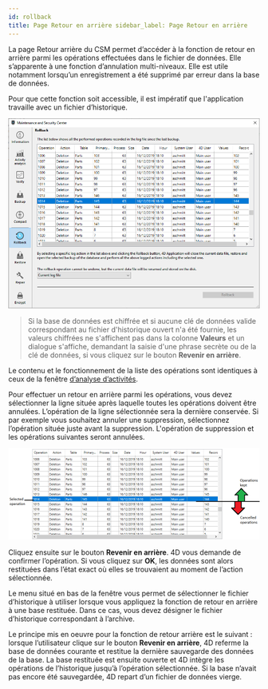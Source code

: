 ```yaml
---
id: rollback
title: Page Retour en arrière sidebar_label: Page Retour en arrière
---
```


La page Retour arrière du CSM permet d’accéder à la fonction de retour en arrière parmi les opérations effectuées dans le fichier de données. Elle s’apparente à une fonction d’annulation multi-niveaux. Elle est utile notamment lorsqu’un enregistrement a été supprimé par erreur dans la base de données.

Pour que cette fonction soit accessible, il est impératif que l'application travaille avec un fichier d’historique.

![](../assets/en/MSC/MSC_rollback1.png)

> Si la base de données est chiffrée et si aucune clé de données valide correspondant au fichier d'historique ouvert n'a été fournie, les valeurs chiffrées ne s'affichent pas dans la colonne **Valeurs** et un dialogue s'affiche, demandant la saisie d'une phrase secrète ou de la clé de données, si vous cliquez sur le bouton **Revenir en arrière**.

Le contenu et le fonctionnement de la liste des opérations sont identiques à ceux de la fenêtre [d’analyse d’activités](analysis.md).

Pour effectuer un retour en arrière parmi les opérations, vous devez sélectionner la ligne située après laquelle toutes les opérations doivent être annulées. L’opération de la ligne sélectionnée sera la dernière conservée. Si par exemple vous souhaitez annuler une suppression, sélectionnez l’opération située juste avant la suppression. L'opération de suppression et les opérations suivantes seront annulées.

![](../assets/en/MSC/MSC_rollback2.png)

Cliquez ensuite sur le bouton **Revenir en arrière**. 4D vous demande de confirmer l’opération. Si vous cliquez sur **OK**, les données sont alors restituées dans l’état exact où elles se trouvaient au moment de l’action sélectionnée.

Le menu situé en bas de la fenêtre vous permet de sélectionner le fichier d’historique à utiliser lorsque vous appliquez la fonction de retour en arrière à une base restituée. Dans ce cas, vous devez désigner le fichier d’historique correspondant à l’archive.

Le principe mis en oeuvre pour la fonction de retour arrière est le suivant : lorsque l’utilisateur clique sur le bouton **Revenir en arrière**, 4D referme la base de données courante et restitue la dernière sauvegarde des données de la base. La base restituée est ensuite ouverte et 4D intègre les opérations de l’historique jusqu’à l’opération sélectionnée. Si la base n’avait pas encore été sauvegardée, 4D repart d’un fichier de données vierge.